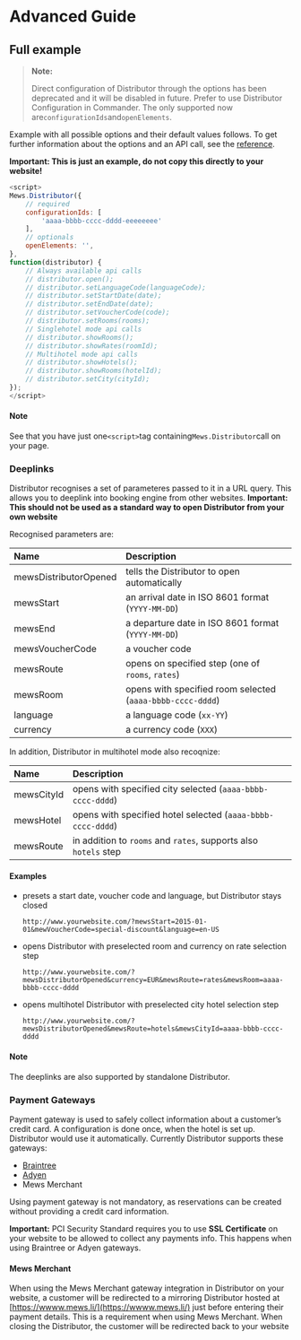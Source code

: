 # Advanced Guide

## Full example

> **Note:**
>
> Direct configuration of Distributor through the options has been deprecated and it will be disabled in future. Prefer to use Distributor Configuration in Commander. The only supported now are`configurationIds`and`openElements`.

Example with all possible options and their default values follows. To get further information about the options and an API call, see the [reference](reference.md).

**Important: This is just an example, do not copy this directly to your website!**

```javascript
<script>
Mews.Distributor({
    // required
    configurationIds: [
        'aaaa-bbbb-cccc-dddd-eeeeeeee'
    ],
    // optionals
    openElements: '',
},
function(distributor) {
    // Always available api calls
    // distributor.open();
    // distributor.setLanguageCode(languageCode);
    // distributor.setStartDate(date);
    // distributor.setEndDate(date);
    // distributor.setVoucherCode(code);
    // distributor.setRooms(rooms);
    // Singlehotel mode api calls
    // distributor.showRooms();
    // distributor.showRates(roomId);
    // Multihotel mode api calls
    // distributor.showHotels();
    // distributor.showRooms(hotelId);
    // distributor.setCity(cityId);
});
</script>
```

#### Note <a id="note-1"></a>

See that you have just one`<script>`tag containing`Mews.Distributor`call on your page.

### Deeplinks <a id="deeplinks"></a>

Distributor recognises a set of parameteres passed to it in a URL query. This allows you to deeplink into booking engine from other websites. **Important: This should not be used as a standard way to open Distributor from your own website**

Recognised parameters are:

| Name | Description |
| :--- | :--- |
| mewsDistributorOpened | tells the Distributor to open automatically |
| mewsStart | an arrival date in ISO 8601 format \(`YYYY-MM-DD`\) |
| mewsEnd | a departure date in ISO 8601 format \(`YYYY-MM-DD`\) |
| mewsVoucherCode | a voucher code |
| mewsRoute | opens on specified step \(one of `rooms`, `rates`\) |
| mewsRoom | opens with specified room selected \(`aaaa-bbbb-cccc-dddd`\) |
| language | a language code \(`xx-YY`\) |
| currency | a currency code \(`XXX`\) |

In addition, Distributor in multihotel mode also recoqnize:

| Name | Description |
| :--- | :--- |
| mewsCityId | opens with specified city selected \(`aaaa-bbbb-cccc-dddd`\) |
| mewsHotel | opens with specified hotel selected \(`aaaa-bbbb-cccc-dddd`\) |
| mewsRoute | in addition to `rooms` and `rates`, supports also `hotels` step |

#### Examples <a id="examples"></a>

* presets a start date, voucher code and language, but Distributor stays closed

  ```text
  http://www.yourwebsite.com/?mewsStart=2015-01-01&mewVoucherCode=special-discount&language=en-US
  ```

* opens Distributor with preselected room and currency on rate selection step

  ```text
  http://www.yourwebsite.com/?mewsDistributorOpened&currency=EUR&mewsRoute=rates&mewsRoom=aaaa-bbbb-cccc-dddd
  ```

* opens multihotel Distributor with preselected city hotel selection step

  ```text
  http://www.yourwebsite.com/?mewsDistributorOpened&mewsRoute=hotels&mewsCityId=aaaa-bbbb-cccc-dddd
  ```

#### Note <a id="note-2"></a>

The deeplinks are also supported by standalone Distributor.

### Payment Gateways <a id="payment-gateways"></a>

Payment gateway is used to safely collect information about a customer’s credit card. A configuration is done once, when the hotel is set up. Distributor would use it automatically. Currently Distributor supports these gateways:

* [Braintree](https://www.braintreepayments.com/)
* [Adyen](https://www.adyen.com/home)
* Mews Merchant

Using payment gateway is not mandatory, as reservations can be created without providing a credit card information.

**Important:** PCI Security Standard requires you to use **SSL Certificate** on your website to be allowed to collect any payments info. This happens when using Braintree or Adyen gateways.

#### Mews Merchant <a id="mews-merchant"></a>

When using the Mews Merchant gateway integration in Distributor on your website, a customer will be redirected to a mirroring Distributor hosted at [https://wwww.mews.li/](https://wwww.mews.li/) just before entering their payment details. This is a requirement when using Mews Merchant. When closing the Distributor, the customer will be redirected back to your website

